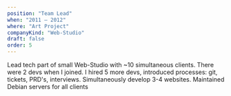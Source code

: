 ```yaml
---
position: "Team Lead"
when: "2011 – 2012"
where: "Art Project"
companyKind: "Web-Studio"
draft: false
order: 5
---
```


Lead tech part of small Web-Studio with ~10 simultaneous clients. There were 2 devs when I joined. I hired 5 more devs, introduced processes: git, tickets, PRD's, interviews. Simultaneously develop 3-4 websites. Maintained Debian servers for all clients
